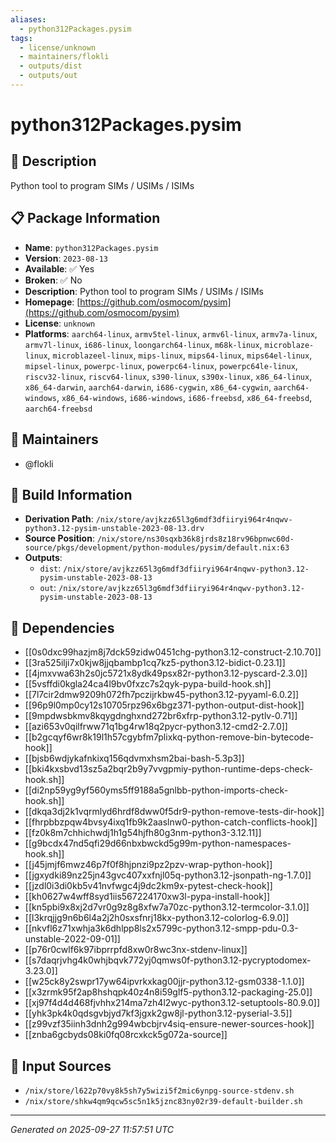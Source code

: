 ```yaml
---
aliases:
  - python312Packages.pysim
tags:
  - license/unknown
  - maintainers/flokli
  - outputs/dist
  - outputs/out
---
```


# python312Packages.pysim

## 📝 Description

Python tool to program SIMs / USIMs / ISIMs

## 📋 Package Information

- **Name**: `python312Packages.pysim`
- **Version**: `2023-08-13`
- **Available**: ✅ Yes
- **Broken**: ✅ No
- **Description**: Python tool to program SIMs / USIMs / ISIMs
- **Homepage**: [https://github.com/osmocom/pysim](https://github.com/osmocom/pysim)
- **License**: `unknown`
- **Platforms**: `aarch64-linux`, `armv5tel-linux`, `armv6l-linux`, `armv7a-linux`, `armv7l-linux`, `i686-linux`, `loongarch64-linux`, `m68k-linux`, `microblaze-linux`, `microblazeel-linux`, `mips-linux`, `mips64-linux`, `mips64el-linux`, `mipsel-linux`, `powerpc-linux`, `powerpc64-linux`, `powerpc64le-linux`, `riscv32-linux`, `riscv64-linux`, `s390-linux`, `s390x-linux`, `x86_64-linux`, `x86_64-darwin`, `aarch64-darwin`, `i686-cygwin`, `x86_64-cygwin`, `aarch64-windows`, `x86_64-windows`, `i686-windows`, `i686-freebsd`, `x86_64-freebsd`, `aarch64-freebsd`
## 👥 Maintainers

- @flokli


## 🔧 Build Information

- **Derivation Path**: `/nix/store/avjkzz65l3g6mdf3dfiiryi964r4nqwv-python3.12-pysim-unstable-2023-08-13.drv`
- **Source Position**: `/nix/store/ns30sqxb36k8jrds8z18rv96bpnwc60d-source/pkgs/development/python-modules/pysim/default.nix:63`
- **Outputs**:
  - `dist`:  `/nix/store/avjkzz65l3g6mdf3dfiiryi964r4nqwv-python3.12-pysim-unstable-2023-08-13`
  - `out`:  `/nix/store/avjkzz65l3g6mdf3dfiiryi964r4nqwv-python3.12-pysim-unstable-2023-08-13`

## 🔗 Dependencies

- [[0s0dxc99hazjm8j7dck59zidw0451chg-python3.12-construct-2.10.70]]
- [[3ra525ilji7x0kjw8jjqbambp1cq7kz5-python3.12-bidict-0.23.1]]
- [[4jmxvwa63h2s0jc5721x8ydk49psx82r-python3.12-pyscard-2.3.0]]
- [[5vsffdi0kgla24ca4l9bv0fxzc7s2qyk-pypa-build-hook.sh]]
- [[7l7cir2dmw9209h072fh7pczijrkbw45-python3.12-pyyaml-6.0.2]]
- [[96p9l0mp0cy12s10705rpz96x6bgz371-python-output-dist-hook]]
- [[9mpdwsbkmv8kqygdnghxnd272br6xfrp-python3.12-pytlv-0.71]]
- [[azi653v0qilfrww71q1bg4rw18q2pycr-python3.12-cmd2-2.7.0]]
- [[b2gcqyf6wr8k19l1h57cgybfm7plixkq-python-remove-bin-bytecode-hook]]
- [[bjsb6wdjykafnkixq156qdvmxhsm2bai-bash-5.3p3]]
- [[bki4kxsbvd13sz5a2bqr2b9y7vvgpmiy-python-runtime-deps-check-hook.sh]]
- [[di2np59yg9yf560yms5ff9188a5gnlbb-python-imports-check-hook.sh]]
- [[dkqa3dj2k1vqrmlyd6hrdf8dww0f5dr9-python-remove-tests-dir-hook]]
- [[fhrpbbzpqw4bvsy4ixq1fb9k2aaslnw0-python-catch-conflicts-hook]]
- [[fz0k8m7chhichwdj1h1g54hjfh80g3nm-python3-3.12.11]]
- [[g9bcdx47nd5qfi29d66nbxbwckd5g99m-python-namespaces-hook.sh]]
- [[j45jmjf6mwz46p7f0f8hjpnzi9pz2pzv-wrap-python-hook]]
- [[jgxydki89nz25jn43gvc407xxfnjl05q-python3.12-jsonpath-ng-1.7.0]]
- [[jzdl0i3di0kb5v41nvfwgc4j9dc2km9x-pytest-check-hook]]
- [[kh0627w4wff8syd1iis567224170xw3l-pypa-install-hook]]
- [[kn5pbi9x8xj2d7vr0g9z8g8xfw7a70zc-python3.12-termcolor-3.1.0]]
- [[l3krqjjg9n6b6l4a2j2h0sxsfnrj18kx-python3.12-colorlog-6.9.0]]
- [[nkvfl6z71xwhja3k6dhlpp8ls2x5799c-python3.12-smpp-pdu-0.3-unstable-2022-09-01]]
- [[p76r0cwlf6k97ibprrpfd8xw0r8wc3nx-stdenv-linux]]
- [[s7daqrjvhg4k0whjbqvk772yj0qmws0f-python3.12-pycryptodomex-3.23.0]]
- [[w25ck8y2swpr17yw64ipvrkxkag00jjr-python3.12-gsm0338-1.1.0]]
- [[x3zrmk95f2ap8hshqpk40z4n8i59glf5-python3.12-packaging-25.0]]
- [[xj97f4d4d468fjvhhx214ma7zh4l2wyc-python3.12-setuptools-80.9.0]]
- [[yhk3pk4k0qdsgvbjyd7kf3jgxk2gw8jl-python3.12-pyserial-3.5]]
- [[z99vzf35iinh3dnh2g994wbcbjrv4siq-ensure-newer-sources-hook]]
- [[znba6gcbyds08ki0fq08rcxkck5g072a-source]]

## 📁 Input Sources

- `/nix/store/l622p70vy8k5sh7y5wizi5f2mic6ynpg-source-stdenv.sh`
- `/nix/store/shkw4qm9qcw5sc5n1k5jznc83ny02r39-default-builder.sh`

---
*Generated on 2025-09-27 11:57:51 UTC*
